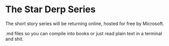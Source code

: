 # The Star Derp Series

The short story series will be returning online, hosted for free by Microsoft.

.md files so you can compile into books or just read plain text in a terminal and shit.

